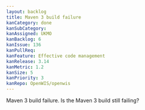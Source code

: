 ```yaml
---
layout: backlog
title: Maven 3 build failure
kanCategory: done
kanSubCategory:
kanAssigned: UKMO
kanBacklog: 6
kanIssue: 136
kanPullReq:
kanFeature: Effective code management
kanRelease: 3.14
kanMetric: 1.2
kanSize: 5
kanPriority: 3
kanRepo: OpenWIS/openwis
---
```

Maven 3 build failure. Is the Maven 3 build still failing?
